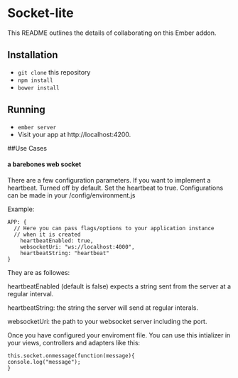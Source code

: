 # Socket-lite

This README outlines the details of collaborating on this Ember addon.

## Installation

* `git clone` this repository
* `npm install`
* `bower install`

## Running

* `ember server`
* Visit your app at http://localhost:4200.



##Use Cases

#### a barebones web socket

There are a few configuration parameters.  If you want to implement a heartbeat.  Turned off by default.  Set the heartbeat to true.  Configurations can be made in your 
/config/environment.js

Example:

    APP: {
      // Here you can pass flags/options to your application instance
      // when it is created
		heartbeatEnabled: true,
		websocketUri: "ws://localhost:4000",
		heartbeatString: "heartbeat"
    }
	
	
	
They are as followes:

heartbeatEnabled (default is false) expects a string sent from the server at a regular interval.  

heartbeatString: the string the server will send at regular interals.

websocketUri:  the path to your websocket server including the port.

Once you have configured your  enviroment file.  You can use this intializer in your views, controllers and adapters like this:

	this.socket.onmessage(function(message){
	console.log("message");
	}